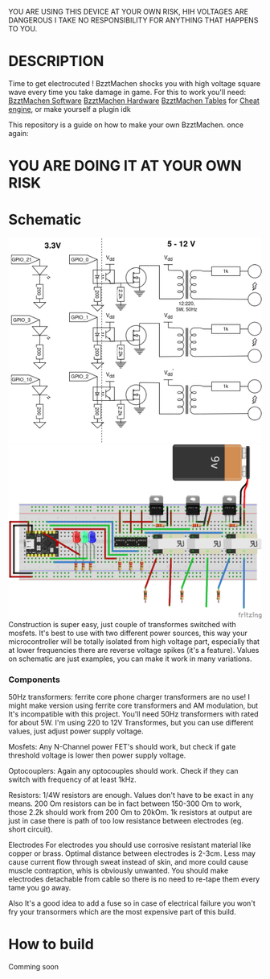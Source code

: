 YOU ARE USING THIS DEVICE AT YOUR OWN RISK, HIH VOLTAGES ARE DANGEROUS
I TAKE NO RESPONSIBILITY FOR ANYTHING THAT HAPPENS TO YOU.

# DESCRIPTION
Time to get electrocuted !
BzztMachen shocks you with high voltage square wave every time you take damage in game.
For this to work you'll need:
[BzztMachen Software](https://github.com/Dankeatermidir/bzztmachen)
[BzztMachen Hardware](https://github.com/Dankeatermidir/BzztMachenHardware)
[BzztMachen Tables](https://github.com/Dankeatermidir/BzztTables) for [Cheat engine](https://github.com/cheat-engine/cheat-engine), or make yourself a plugin idk

This repository is a guide on how to make your own BzztMachen.
once again:
# YOU ARE DOING IT AT YOUR OWN RISK

# Schematic
![Schematic](/schematic.png)
![Schematic Breadboard](fritzing/schematic_breadboard.png)
Construction is super easy, just couple of transformes switched with mosfets. It's best to use with two different power sources, this way your microcontroller will be totally isolated from high voltage part, especially that at lower frequencies there are reverse voltage spikes (it's a feature). Values on schematic are just examples, you can make it work in many variations.

### Components

50Hz transformers:
ferrite core phone charger transformers are no use! I might make version using ferrite core transformers and AM modulation, but It's incompatible with this project.
You'll need 50Hz transformers with rated for about 5W. I'm using 220 to 12V Transformes, but you can use different values, just adjust power supply voltage.

Mosfets:
Any N-Channel power FET's should work, but check if gate threshold voltage is lower then power supply voltage.

Optocouplers:
Again any optocouples should work. Check if they can switch with frequency of at least 1kHz.

Resistors:
1/4W resistors are enough. Values don't have to be exact in any means. 200 Om resistors can be in fact between 150-300 Om to work, those 2.2k should work from 200 Om to 20kOm. 1k resistors at output are just in case there is path of too low resistance between electrodes (eg. short circuit). 

Electrodes
For electrodes you should use corrosive resistant material like copper or brass. Optimal distance between electrodes is 2-3cm. Less may cause current flow through sweat instead of skin, and more could cause muscle contraption, whis is obviously unwanted. You should make electrodes detachable from cable so there is no need to re-tape them every tame you go away.

Also It's a good idea to add a fuse so in case of electrical failure you won't fry your transormers which are the most expensive part of this build.

# How to build
Comming soon
